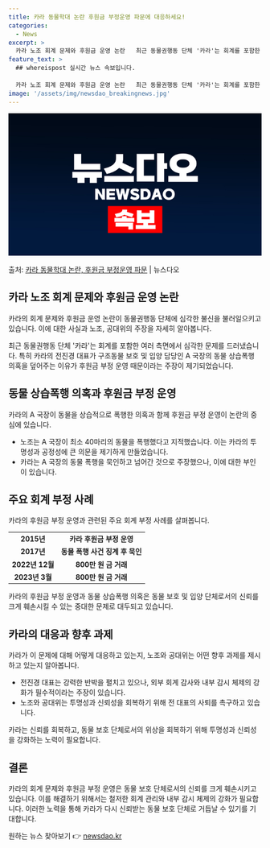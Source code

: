 ```yaml
---
title: 카라 동물학대 논란 후원금 부정운영 파문에 대응하세요!
categories:
  - News
excerpt: >
  카라 노조 회계 문제와 후원금 운영 논란   최근 동물권행동 단체 '카라'는 회계를 포함한 여러 측면에서 심…
feature_text: >
  ## whereispost 실시간 뉴스 속보입니다.

  카라 노조 회계 문제와 후원금 운영 논란   최근 동물권행동 단체 '카라'는 회계를 포함한 여러 측면에서 심…
image: '/assets/img/newsdao_breakingnews.jpg'
---
```


![뉴스다오 속보](/assets/img/newsdao_breakingnews.jpg)

<p>출처: <a href="https://newsdao.kr/4077" rel="dofollow">카라 동물학대 논란, 후원금 부정운영 파문</a> | 뉴스다오</p>

<h2 data-ke-size="size26">카라 노조 회계 문제와 후원금 운영 논란</h2>
카라의 회계 문제와 후원금 운영 논란이 동물권행동 단체에 심각한 불신을 불러일으키고 있습니다. 이에 대한 사실과 노조, 공대위의 주장을 자세히 알아봅니다.

<p data-ke-size="size16">최근 동물권행동 단체 '카라'는 회계를 포함한 여러 측면에서 심각한 문제를 드러냈습니다. 특히 카라의 전진경 대표가 구조동물 보호 및 입양 담당인 A 국장의 동물 상습폭행 의혹을 덮어주는 이유가 후원금 부정 운영 때문이라는 주장이 제기되었습니다.</p>

<h2 data-ke-size="size26">동물 상습폭행 의혹과 후원금 부정 운영</h2>
카라의 A 국장이 동물을 상습적으로 폭행한 의혹과 함께 후원금 부정 운영이 논란의 중심에 있습니다.

<ul>
<li>노조는 A 국장이 최소 40마리의 동물을 폭행했다고 지적했습니다. 이는 카라의 투명성과 공정성에 큰 의문을 제기하게 만들었습니다.</li>
<li>카라는 A 국장의 동물 폭행을 묵인하고 넘어간 것으로 주장했으나, 이에 대한 부인이 있습니다.</li>
</ul>

<h2 data-ke-size="size26">주요 회계 부정 사례</h2>
카라의 후원금 부정 운영과 관련된 주요 회계 부정 사례를 살펴봅니다.

<table>
<tr>
<td style="text-align: center; height: 17px;"><b>2015년</b></td>
<td style="text-align: center; height: 17px;"><b>카라 후원금 부정 운영</b></td>
</tr>
<tr>
<td style="text-align: center; height: 17px;"><b>2017년</b></td>
<td style="text-align: center; height: 17px;"><b>동물 폭행 사건 징계 후 묵인</b></td>
</tr>
<tr>
<td style="text-align: center; height: 17px;"><b>2022년 12월</b></td>
<td style="text-align: center; height: 17px;"><b>800만 원 금 거래</b></td>
</tr>
<tr>
<td style="text-align: center; height: 17px;"><b>2023년 3월</b></td>
<td style="text-align: center; height: 17px;"><b>800만 원 금 거래</b></td>
</tr>
</table>

<p data-ke-size="size16">카라의 후원금 부정 운영과 동물 상습폭행 의혹은 동물 보호 및 입양 단체로서의 신뢰를 크게 훼손시킬 수 있는 중대한 문제로 대두되고 있습니다.</p>

<h2 data-ke-size="size26">카라의 대응과 향후 과제</h2>
카라가 이 문제에 대해 어떻게 대응하고 있는지, 노조와 공대위는 어떤 향후 과제를 제시하고 있는지 알아봅니다.

<ul>
<li>전진경 대표는 강력한 반박을 펼치고 있으나, 외부 회계 감사와 내부 감시 체제의 강화가 필수적이라는 주장이 있습니다.</li>
<li>노조와 공대위는 투명성과 신뢰성을 회복하기 위해 전 대표의 사퇴를 촉구하고 있습니다.</li>
</ul>

<p data-ke-size="size16">카라는 신뢰를 회복하고, 동물 보호 단체로서의 위상을 회복하기 위해 투명성과 신뢰성을 강화하는 노력이 필요합니다.</p>

<h2 data-ke-size="size26">결론</h2>
카라의 회계 문제와 후원금 부정 운영은 동물 보호 단체로서의 신뢰를 크게 훼손시키고 있습니다. 이를 해결하기 위해서는 철저한 회계 관리와 내부 감시 체제의 강화가 필요합니다. 이러한 노력을 통해 카라가 다시 신뢰받는 동물 보호 단체로 거듭날 수 있기를 기대합니다. 

원하는 뉴스 찾아보기 👉 <a href="https://newsdao.kr" rel="dofollow">newsdao.kr</a>


